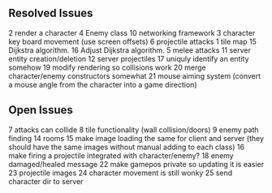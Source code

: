 ## Resolved Issues ##
2 render a character
4 Enemy class
10 networking framework
3 character key board movement (use screen offsets)
6 projectile attacks
1 tile map
15 Dijkstra algorithm.
16 Adjust Dijkstra algorithm.
5 melee attacks
11 server entity creation/deletion
12 server projectiles
17 uniquly identify an entity somehow
19 modify rendering so collisions work
20 merge character/enemy constructors somewhat
21 mouse aiming system (convert a mouse angle from the character into a game direction)


## Open Issues ##
7 attacks can collide
8 tile functionality (wall collision/doors)
9 enemy path finding
14 rooms
15 make image loading the same for client and server (they should have the same images without manual adding to each class)
16 make firing a projectile integrated with character/enemy?
18 enemy damaged/healed message
22 make gamepos private so updating it is easier
23 projectile images
24 character movement is still wonky
25 send character dir to server


